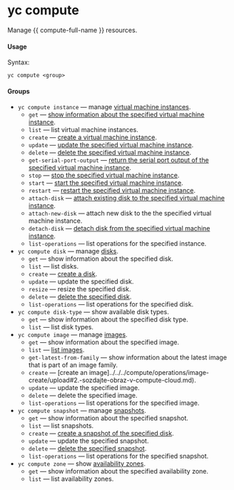 # yc compute

Manage {{ compute-full-name }} resources.

#### Usage

Syntax:

`yc compute <group>`

#### Groups

- `yc compute instance` — manage [virtual machine instances](../../../compute/concepts/vm.md).
    - `get` — [show information about the specified virtual machine instance](../../../compute/operations/vm-info/get-info.md).
    - `list` — list virtual machine instances.
    - `create` — [create a virtual machine instance](../../../compute/operations/vm-create/create-linux-vm.md).
    - `update` — [update the specified virtual machine instance](../../../compute/operations/vm-control/vm-update.md).
    - `delete` — [delete the specified virtual machine instance](../../../compute/operations/vm-control/vm-delete.md).
    - `get-serial-port-output` — [return the serial port output of the specified virtual machine instance](../../../compute/operations/vm-info/get-serial-port-output.md).
    - `stop` — [stop the specified virtual machine instance](../../../compute/operations/vm-control/vm-stop-and-start.md#stop).
    - `start` — [start the specified virtual machine instance](../../../compute/operations/vm-control/vm-stop-and-start.md#start).
    - `restart` — [restart the specified virtual machine instance](../../../compute/operations/vm-control/vm-stop-and-start.md#restart).
    - `attach-disk` — [attach existing disk to the specified virtual machine instance](../../../compute/operations/vm-control/vm-attach-disk.md).
    - `attach-new-disk` — attach new disk to the the specified virtual machine instance.
    - `detach-disk` — [detach disk from the specified virtual machine instance](../../../compute/operations/vm-control/vm-detach-disk.md).
    - `list-operations` — list operations for the specified instance.
- `yc compute disk` — manage [disks](../../../compute/concepts/disk.md).
    - `get` — show information about the specified disk.
    - `list` — list disks.
    - `create` — [create a disk](../../../compute/operations/disk-create/empty.md).
    - `update` — update the specified disk.
    - `resize` — resize the specified disk.
    - `delete` — [delete the specified disk](../../../compute/operations/disk-control/delete.md).
    - `list-operations` — list operations for the specified disk.
- `yc compute disk-type` — show available disk types.
    - `get` — show information about the specified disk type.
    - `list` — list disk types.
- `yc compute image` — manage [images](../../../compute/concepts/image.md).
    - `get` — show information about the specified image.
    - `list` — [list images](../../../compute/operations/images-with-pre-installed-software/get-list.md).
    - `get-latest-from-family` — show information about the latest image that is part of an image family.
    - `create` — [create an image]../../../compute/operations/image-create/upload#2.-sozdajte-obraz-v-compute-cloud.md).
    - `update` — update the specified image.
    - `delete` — delete the specified image.
    - `list-operations` — list operations for the specified image.
- `yc compute snapshot` — manage [snapshots](../../../compute/concepts/snapshot.md).
    - `get` — show information about the specified snapshot.
    - `list` — list snapshots.
    - `create` — [create a snapshot of the specified disk](../../../compute/operations/disk-control/create-snapshot.md).
    - `update` — update the specified snapshot.
    - `delete` — [delete the specified snapshot](../../../compute/operations/snapshot-control/delete.md).
    - `list-operations` — list operations for the specified snapshot.
- `yc compute zone` — show [availability zones](../../../overview/concepts/geo-scope.md).
    - `get` — show information about the specified availability zone.
    - `list` — list availability zones.

